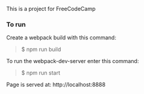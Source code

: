 This is a project for FreeCodeCamp

### To run
Create a webpack build with this command:

> $ npm run build


To run the webpack-dev-server enter this command:

> $ npm run start



Page is served at:
http://localhost:8888

